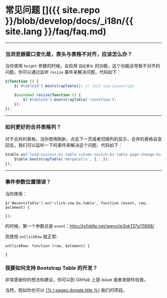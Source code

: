 # 常见问题 []({{ site.repo }}/blob/develop/docs/_i18n/{{ site.lang }}/faq/faq.md)

---

### 当浏览器窗口变化是，表头与表格不对齐，应该怎么办？

当你使用 `height` 参数的时候，会启用 `固定表头` 的功能，这个功能会导致不对齐的问题，你可以通过监听 `resize` 事件来解决问题，代码如下：

```js
$(function () {
    $('#tableId').bootstrapTable(); // init via javascript

    $(window).resize(function () {
        $('#tableId').bootstrapTable('resetView');
    });
});
```

---

### 如何更好的合并表格列？

对于合并的表格，当你使用刷新，点击下一页或者切换列的显示，合并的表格会变回去，我们可以监听一下的事件来解决这个问题，代码如下：

```js
$table.on('load-success.bs.table column-switch.bs.table page-change.bs.table search.bs.table', function () {
    $table.bootstrapTable('mergeCells', {...});
});
```

---

### 事件参数位置错误？

当你使用：

```
$('#eventsTable').on('click-row.bs.table', function (event, row, $element) {

});
```

的时候，第一个参数总是 `event`：http://jsfiddle.net/wenyi/e3nk137y/11688/

而使用 `onClickRow` 就正常:

```
onClickRow: function (row, $element) {

}
```

### 我要如何支持 Bootstrap Table 的开发？

非常感谢你的想法和建议，你可以到 GitHub 上提 issue 或者发邮件给我。

当然，假如你也可以 <a href="/donate">{% t pages.donate.title %}</a> 我们的项目。
